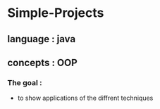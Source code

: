 # Simple-Projects
## language : java <br />
## concepts : OOP  <br >
### The goal : 
- to show applications of the diffrent techniques

